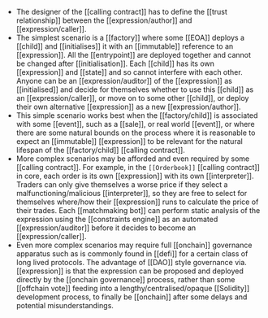 - The designer of the [[calling contract]] has to define the [[trust relationship]] between the [[expression/author]] and [[expression/caller]].
- The simplest scenario is a [[factory]] where some [[EOA]] deploys a [[child]] and [[initialises]] it with an [[immutable]] reference to an [[expression]]. All the [[entrypoint]] are deployed together and cannot be changed after [[initialisation]]. Each [[child]] has its own [[expression]] and [[state]] and so cannot interfere with each other. Anyone can be an [[expression/auditor]] of the [[expression]] as [[initialised]] and decide for themselves whether to use this [[child]] as an [[expression/caller]], or move on to some other [[child]], or deploy their own alternative [[expression]] as a new [[expression/author]].
- This simple scenario works best when the [[factory/child]] is associated with some [[event]], such as a [[sale]], or real world [[event]], or where there are some natural bounds on the process where it is reasonable to expect an [[immutable]] [[expression]] to be relevant for the natural lifespan of the [[factory/child]] [[calling contract]].
- More complex scenarios may be afforded and even required by some [[calling contract]]. For example, in the `[[Orderbook]]` [[calling contract]] in core, each order is its own [[expression]] with its own [[interpreter]]. Traders can only give themselves a worse price if they select a malfunctioning/malicious [[interpreter]], so they are free to select for themselves where/how their [[expression]] runs to calculate the price of their trades. Each [[matchmaking bot]] can perform static analysis of the expression using the [[constraints engine]] as an automated [[expression/auditor]] before it decides to become an [[expression/caller]].
- Even more complex scenarios may require full [[onchain]] governance apparatus such as is commonly found in [[defi]] for a certain class of long lived protocols. The advantage of [[DAO]] style governance via. [[expression]] is that the expression can be proposed and deployed directly by the [[onchain governance]] process, rather than some [[offchain vote]] feeding into a lengthy/centralised/opaque [[Solidity]] development process, to finally be [[onchain]] after some delays and potential misunderstandings.